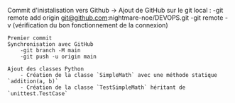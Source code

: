 Commit d'inistalisation vers Github -> 
	Ajout de GitHub sur le git local :
		-git remote add origin git@github.com:nightmare-noe/DEVOPS.git
		-git remote -v (vérification du bon fonctionnement de la connexion)

	Premier commit
	Synchronisation avec GitHub 
		-git branch -M main
		-git push -u origin main
	
	Ajout des classes Python
		- Création de la classe `SimpleMath` avec une méthode statique `addition(a, b)`
		- Création de la classe `TestSimpleMath` héritant de `unittest.TestCase`
